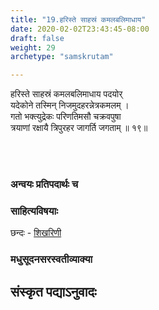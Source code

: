 ```yaml
---
title: "19.हरिस्ते साहस्रं कमलबलिमाधाय"
date: 2020-02-02T23:43:45-08:00
draft: false
weight: 29
archetype: "samskrutam"

---
```


हरिस्ते साहस्रं कमलबलिमाधाय पदयोर्
<br/>यदेकोने तस्मिन् निजमुदहरन्नेत्रकमलम् ।
<br/>गतो भक्त्युद्रेकः परिणतिमसौ चक्रवपुषा
<br/>त्रयाणां रक्षायै त्रिपुरहर जागर्ति जगताम् ॥ १९॥
<br/>

<br/><br/>

### अन्वयः प्रतिपदार्थः च


### साहित्यविषयाः 

छन्दः - [शिखरिणी](/sahitya-shaastra-parichaya/chandas-prakarana/08_shikharini/) 


### मधुसूदनसरस्वतीव्याक्या

## संस्कृत पद्याऽनुवादः